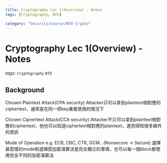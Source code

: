 ```yaml
---
title: Cryptography Lec 1(Overview) - Notes
tags: [Cryptography, NTU]

category: "Security/Course/NTU Crypto"
---
```


# Cryptography Lec 1(Overview) - Notes
<!-- more -->
###### tags: `Cryptography` `NTU`

## Background
Chosen Plaintext Attack(CPA security)
Attacker只可以拿到plaintext相對應的ciphertext，通常是在同一把key重複使用的情況下

Chosen Cipnertext Attack(CCA security)
Attacker不只可以拿到plaintext相對應的ciphertext，他也可以知道ciphertext相對應的plaintext，進而得知很多額外的資訊

Mode of Operation
e.g. ECB, CBC, CTR, GCM...(Nonsecure $\to$ Secure)
選擇甚麼樣的mode和選擇麼加密演算法是完全獨立的事情，也可以每一個block都使用完全不同的加密演算法